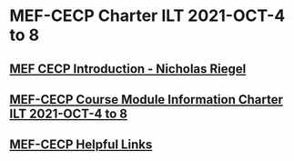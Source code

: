 # MEF-CECP Charter ILT 2021-OCT-4 to 8
## [MEF CECP Introduction - Nicholas Riegel](https://docs.google.com/presentation/d/11ZlK0aTZtwksAKQZjM3vuOXdUHV06VJTYQbiXrqRE7w/edit?usp=sharing)
## [MEF-CECP Course Module Information Charter ILT 2021-OCT-4 to 8](https://docs.google.com/spreadsheets/d/1FP5zfQdkbHA7AodT5wHFRzBFOIIF9WErRZTGK6Zszh8/edit?usp=sharing)
## [MEF-CECP Helpful Links](https://docs.google.com/document/d/1nzROVPcKF1c28RvWyq-QCJy8JYeUmAMma6pF0houAg4/edit?usp=sharing)
